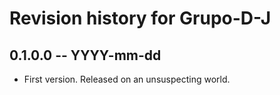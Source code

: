 # Revision history for Grupo-D-J

## 0.1.0.0 -- YYYY-mm-dd

* First version. Released on an unsuspecting world.
